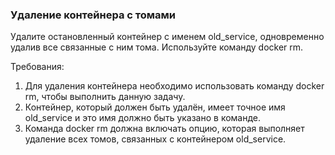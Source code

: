 
### Удаление контейнера с томами

Удалите остановленный контейнер с именем old_service, одновременно удалив все связанные с ним тома. Используйте команду docker rm.

Требования:
1. Для удаления контейнера необходимо использовать команду docker rm, чтобы выполнить данную задачу.
2. Контейнер, который должен быть удалён, имеет точное имя old_service и это имя должно быть указано в команде.
3. Команда docker rm должна включать опцию, которая выполняет удаление всех томов, связанных с контейнером old_service.